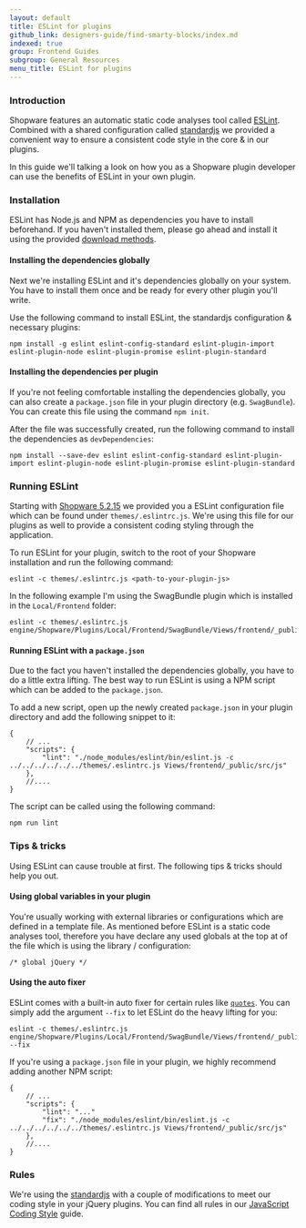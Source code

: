 ```yaml
---
layout: default
title: ESLint for plugins
github_link: designers-guide/find-smarty-blocks/index.md
indexed: true
group: Frontend Guides
subgroup: General Resources
menu_title: ESLint for plugins
---
```


### Introduction
Shopware features an automatic static code analyses tool called [ESLint](http://eslint.org/). Combined with a shared configuration called [standardjs](https://standardjs.com/) we provided a convenient way to ensure a consistent code style in the core & in our plugins.

In this guide we'll talking a look on how you as a Shopware plugin developer can use the benefits of ESLint in your own plugin.

### Installation
ESLint has Node.js and NPM as dependencies you have to install beforehand. If you haven't installed them, please go ahead and install it using the provided [download methods](https://nodejs.org/en/download/current/).

#### Installing the dependencies globally
Next we're installing ESLint and it's dependencies globally on your system. You have to install them once and be ready for every other plugin you'll write.

Use the following command to install ESLint, the standardjs configuration & necessary plugins:

```
npm install -g eslint eslint-config-standard eslint-plugin-import eslint-plugin-node eslint-plugin-promise eslint-plugin-standard
```

#### Installing the dependencies per plugin
If you're not feeling comfortable installing the dependencies globally, you can also create a `package.json` file in your plugin directory (e.g. `SwagBundle`). You can create this file using the command `npm init`.

After the file was successfully created, run the following command to install the dependencies as `devDependencies`:

```
npm install --save-dev eslint eslint-config-standard eslint-plugin-import eslint-plugin-node eslint-plugin-promise eslint-plugin-standard
```

### Running ESLint
Starting with [Shopware 5.2.15](http://community.shopware.com/Downloads_cat_448.html) we provided you a ESLint configuration file which can be found under `themes/.eslintrc.js`. We're using this file for our plugins as well to provide a consistent coding styling through the application.

To run ESLint for your plugin, switch to the root of your Shopware installation and run the following command:

```
eslint -c themes/.eslintrc.js <path-to-your-plugin-js>
```

In the following example I'm using the SwagBundle plugin which is installed in the `Local/Frontend` folder:

```
eslint -c themes/.eslintrc.js engine/Shopware/Plugins/Local/Frontend/SwagBundle/Views/frontend/_public/src/js/
```

#### Running ESLint with a `package.json`
Due to the fact you haven't installed the dependencies globally, you have to do a little extra lifting. The best way to run ESLint is using  a NPM script which can be added to the `package.json`.

To add a new script, open up the newly created `package.json` in your plugin directory and add the following snippet to it:

```
{
    // ...
    "scripts": {
        "lint": "./node_modules/eslint/bin/eslint.js -c ../../../../../../themes/.eslintrc.js Views/frontend/_public/src/js"
    },
    //....
}
```

The script can be called using the following command:

```
npm run lint
```

### Tips & tricks
Using ESLint can cause trouble at first. The following tips & tricks should help you out.

#### Using global variables in your plugin
You're usually working with external libraries or configurations which are defined in a template file. As mentioned before ESLint is a static code analyses tool, therefore you have declare any used globals at the top at of the file which is using the library / configuration:

```
/* global jQuery */
```

#### Using the auto fixer
ESLint comes with a built-in auto fixer for certain rules like [`quotes`](http://eslint.org/docs/rules/quotes). You can simply add the argument `--fix` to let ESLint do the heavy lifting for you:

```
eslint -c themes/.eslintrc.js engine/Shopware/Plugins/Local/Frontend/SwagBundle/Views/frontend/_public/src/js/ --fix
```

If you're using a `package.json` file in your plugin, we highly recommend adding another NPM script:

```
{
    // ...
    "scripts": {
        "lint": "..."
        "fix": "./node_modules/eslint/bin/eslint.js -c ../../../../../../themes/.eslintrc.js Views/frontend/_public/src/js"
    },
    //....
}
```

### Rules
We're using the [standardjs](https://standardjs.com/) with a couple of modifications to meet our coding style in your jQuery plugins. You can find all rules in our [JavaScript Coding Style](https://developers.shopware.com/designers-guide/javascript-coding-style/) guide.


